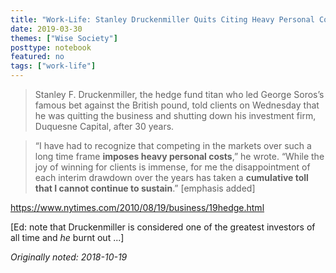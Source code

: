 ```yaml
---
title: "Work-Life: Stanley Druckenmiller Quits Citing Heavy Personal Costs"
date: 2019-03-30
themes: ["Wise Society"]
posttype: notebook
featured: no
tags: ["work-life"]
---
```


> Stanley F. Druckenmiller, the hedge fund titan who led George Soros’s famous bet against the British pound, told clients on Wednesday that he was quitting the business and shutting down his investment firm, Duquesne Capital, after 30 years.

> “I have had to recognize that competing in the markets over such a long time frame **imposes heavy personal costs**,” he wrote. “While the joy of winning for clients is immense, for me the disappointment of each interim drawdown over the years has taken a **cumulative toll that I cannot continue to sustain**.” [emphasis added]

https://www.nytimes.com/2010/08/19/business/19hedge.html

[Ed: note that Druckenmiller is considered one of the greatest investors of all time and *he* burnt out ...]

*Originally noted: 2018-10-19*

